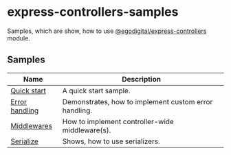 # express-controllers-samples

Samples, which are show, how to use [@egodigital/express-controllers](https://www.npmjs.com/package/@egodigital/express-controllers) module.

## Samples

| Name | Description |
|---|---|
| [Quick start](./quick_start) | A quick start sample. |
| [Error handling](./error_handling) | Demonstrates, how to implement custom error handling. |
| [Middlewares](./middlewares) | How to implement controller-wide middleware(s). |
| [Serialize](./serialize) | Shows, how to use serializers. |
